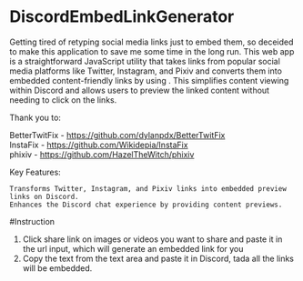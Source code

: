 # DiscordEmbedLinkGenerator
Getting tired of retyping social media links just to embed them, so deceided to make this application to save me some time in the long run. This web app is a straightforward JavaScript utility that takes links from popular social media platforms like Twitter, Instagram, and Pixiv and converts them into embedded content-friendly links by using . This simplifies content viewing within Discord and allows users to preview the linked content without needing to click on the links.

Thank you to: 

BetterTwitFix - https://github.com/dylanpdx/BetterTwitFix <br />
InstaFix - https://github.com/Wikidepia/InstaFix <br />
phixiv - https://github.com/HazelTheWitch/phixiv

Key Features:

    Transforms Twitter, Instagram, and Pixiv links into embedded preview links on Discord.
    Enhances the Discord chat experience by providing content previews.

#Instruction
1. Click share link on images or videos you want to share and paste it in the url input, which will generate an embedded link for you
2. Copy the text from the text area and paste it in Discord, tada all the links will be embedded.
